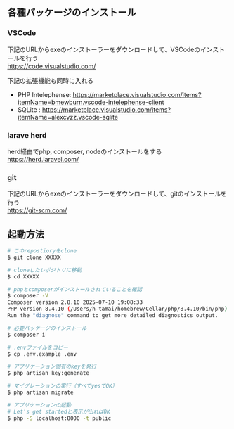 
## 各種パッケージのインストール

### VSCode

下記のURLからexeのインストーラーをダウンロードして、VSCodeのインストールを行う  
https://code.visualstudio.com/

下記の拡張機能も同時に入れる
- PHP Intelephense: https://marketplace.visualstudio.com/items?itemName=bmewburn.vscode-intelephense-client
- SQLite          : https://marketplace.visualstudio.com/items?itemName=alexcvzz.vscode-sqlite

### larave herd

herd経由でphp, composer, nodeのインストールをする  
https://herd.laravel.com/

### git

下記のURLからexeのインストーラーをダウンロードして、gitのインストールを行う  
https://git-scm.com/

## 起動方法

```sh
# このrepostioryをclone
$ git clone XXXXX

# cloneしたレポジトリに移動
$ cd XXXXX

# phpとcomposerがインストールされていることを確認
$ composer -V
Composer version 2.8.10 2025-07-10 19:08:33
PHP version 8.4.10 (/Users/h-tamai/homebrew/Cellar/php/8.4.10/bin/php)
Run the "diagnose" command to get more detailed diagnostics output.

# 必要パッケージのインストール
$ composer i

# .envファイルをコピー
$ cp .env.example .env

# アプリケーション固有のkeyを発行
$ php artisan key:generate

# マイグレーションの実行（すべてyesでOK）
$ php artisan migrate

# アプリケーションの起動
# Let's get startedと表示が出ればOK
$ php -S localhost:8000 -t public
```
